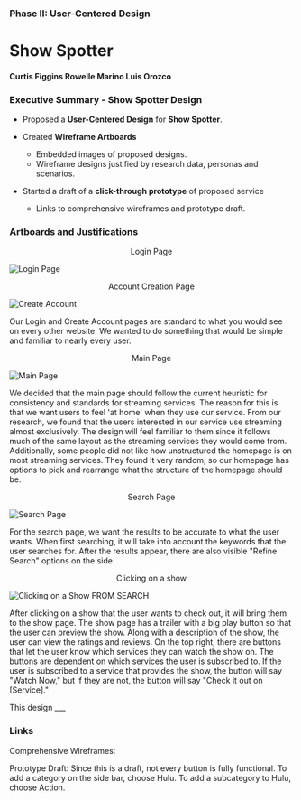 ### Phase II: User-Centered Design

# Show Spotter

#### Curtis Figgins   Rowelle Marino   Luis Orozco


### Executive Summary - Show Spotter Design

   * Proposed a **User-Centered Design** for **Show Spotter**.
   
   * Created **Wireframe Artboards**
      * Embedded images of proposed designs.
      * Wireframe designs justified by research data, personas and scenarios.
    
   * Started a draft of a **click-through prototype** of proposed service
      * Links to comprehensive wireframes and prototype draft.
 

### Artboards and Justifications

<p align = "center">Login Page</p>

![Login Page](https://user-images.githubusercontent.com/60239910/115742878-f5fcfa00-a345-11eb-9f83-160c6b5ea9ed.png)

<p align = "center">Account Creation Page</p>

![Create Account](https://user-images.githubusercontent.com/60239910/115742893-f8f7ea80-a345-11eb-844c-52a5aaa65d17.png)

Our Login and Create Account pages are standard to what you would see on every other website. We wanted to do something that would be simple and familiar to nearly every user.

<p align = "center">Main Page</p>

![Main Page](https://user-images.githubusercontent.com/60239910/115742833-ea113800-a345-11eb-9147-36c6c3318355.png)

We decided that the main page should follow the current heuristic for consistency and standards for streaming services. The reason for this is that we want users to feel 'at home' when they use our service. From our research, we found that the users interested in our service use streaming almost exclusively. The design will feel familiar to them since it follows much of the same layout as the streaming services they would come from. Additionally, some people did not like how unstructured the homepage is on most streaming services. They found it very random, so our homepage has options to pick and rearrange what the structure of the homepage should be.

<p align = "center">Search Page</p>

![Search Page](https://user-images.githubusercontent.com/60239910/115742961-0a40f700-a346-11eb-8346-bdcdc74c4464.png)

For the search page, we want the results to be accurate to what the user wants. When first searching, it will take into account the keywords that the user searches for. After the results appear, there are also visible "Refine Search" options on the side. 

<p align = "center">Clicking on a show</p>

![Clicking on a Show  FROM SEARCH](https://user-images.githubusercontent.com/60239910/115742991-1036d800-a346-11eb-99f9-9b5a73c8bb77.png)

After clicking on a show that the user wants to check out, it will bring them to the show page. The show page has a trailer with a big play button so that the user can preview the show. Along with a description of the show, the user can view the ratings and reviews. On the top right, there are buttons that let the user know which services they can watch the show on. The buttons are dependent on which services the user is subscribed to. If the user is subscribed to a service that provides the show, the button will say "Watch Now," but if they are not, the button will say "Check it out on [Service]."

This design ___

### Links

Comprehensive Wireframes:

Prototype Draft:
Since this is a draft, not every button is fully functional. To add a category on the side bar, choose Hulu. To add a subcategory to Hulu, choose Action.
